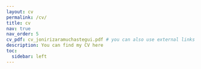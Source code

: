 ```yaml
---
layout: cv
permalink: /cv/
title: cv
nav: true
nav_order: 5
cv_pdf: cv_jonirizaramuchastegui.pdf # you can also use external links here
description: You can find my CV here
toc:
  sidebar: left
---
```

